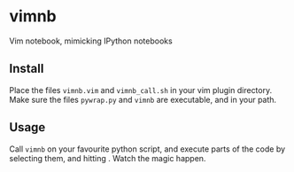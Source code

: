 vimnb
=====

Vim notebook, mimicking IPython notebooks

Install
-------

Place the files `vimnb.vim` and `vimnb_call.sh` in your vim plugin directory.
Make sure the files `pywrap.py` and `vimnb` are executable, and in your path.

Usage
-----

Call `vimnb` on your favourite python script, and execute parts of the code by
selecting them, and hitting <Space>. Watch the magic happen.

